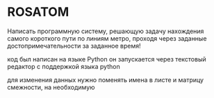 # ROSATOM
Написать программную систему, решающую задачу нахождения самого короткого пути по линиям метро, проходя через заданные достопримечательности за заданное время!

код был написан на языке Python он запускается через текстовый редактор с поддержкой языка python

для изменения данных нужно поменять имена в листе и матрицу смежности, на необходимую
